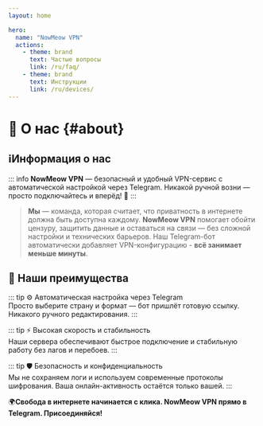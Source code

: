 ```yaml
---
layout: home

hero:
  name: "NowMeow VPN"
  actions:
    - theme: brand
      text: Частые вопросы
      link: /ru/faq/
    - theme: brand
      text: Инструкции
      link: /ru/devices/
---
```

# 🐾 О нас {#about}

## ℹ️**Информация о нас**

::: info  **NowMeow VPN** — безопасный и удобный VPN-сервис с автоматической настройкой через Telegram. Никакой ручной возни — просто подключайтесь и вперёд! 🚀
:::

>**Мы** — команда, которая считает, что приватность в интернете должна быть доступна каждому. 
**NowMeow VPN** помогает обойти цензуру, защитить данные и оставаться на связи — без сложной настройки и технических барьеров. Наш Telegram-бот автоматически добавляет VPN-конфигурацию - **всё занимает меньше минуты**.


## 🎯 **Наши преимущества**

::: tip ⚙️ Автоматическая настройка через Telegram  
Просто выберите страну и формат — бот пришлёт готовую ссылку. Никакого ручного редактирования.
:::

::: tip ⚡ Высокая скорость и стабильность  
Наши сервера обеспечивают быстрое подключение и стабильную работу без лагов и перебоев.
:::

::: tip 🛡️ Безопасность и конфиденциальность  
Мы не сохраняем логи и используем современные протоколы шифрования. Ваша онлайн-активность остаётся только вашей.
:::

🌍**Свобода в интернете начинается с клика. NowMeow VPN прямо в Telegram. Присоединяйся!** 

